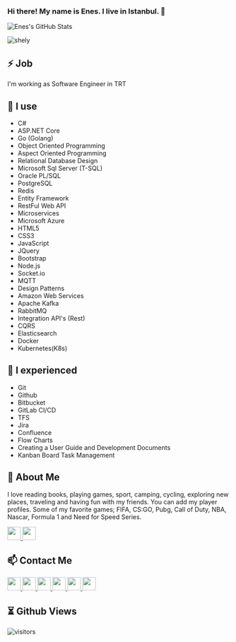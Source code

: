 ### Hi there! My name is Enes. I live in Istanbul. 👋

![Enes's GitHub Stats](https://github-readme-stats.vercel.app/api?username=enesgezici&show_icons=true&theme=tokyonight)

<p align="left"><img align="center" src="https://github-readme-stats.vercel.app/api/top-langs/?username=enesgezici&layout=compact" alt="shely"/></p>


## ⚡ Job
I'm working as Software Engineer in TRT


## 🧠 I use
- C#
- ASP.NET Core
- Go (Golang)
- Object Oriented Programming 
- Aspect Oriented Programming
- Relational Database Design
- Microsoft Sql Server (T-SQL)
- Oracle PL/SQL
- PostgreSQL
- Redis
- Entity Framework
- RestFul Web API
- Microservices
- Microsoft Azure 
- HTML5
- CSS3
- JavaScript
- JQuery
- Bootstrap
- Node.js
- Socket.io
- MQTT 
- Design Patterns
- Amazon Web Services
- Apache Kafka
- RabbitMQ
- Integration API's (Rest)
- CQRS
- Elasticsearch
- Docker
- Kubernetes(K8s)


## 🙌 I experienced

- Git
- Github
- Bitbucket
- GitLab CI/CD
- TFS
- Jira
- Confluence
- Flow Charts
- Creating a User Guide and Development Documents
- Kanban Board Task Management


## 💬 About Me 
I love reading books, playing games, sport, camping, cycling, exploring new places, traveling and having fun with my friends.
You can add my player profiles. Some of my favorite games; FIFA, CS:GO, Pubg, Call of Duty, NBA, Nascar, Formula 1 and Need for Speed Series.

<a href="https://discord.com/enesgezici#7242" target="_blank">  
  <img width="30px" src="https://www.vectorlogo.zone/logos/discordapp/discordapp-tile.svg" />
</a>

<a href="https://steamcommunity.com/id/enesgezici/" target="_blank">  
  <img width="30px" src="https://upload.wikimedia.org/wikipedia/commons/8/83/Steam_icon_logo.svg" />
</a>

## 📫 Contact Me 

<a href="https://www.enesgezici.com" target="_blank">  
  <img width="30px" src="https://www.enesgezici.com/img/enesgezici-blog.png" /> 
</a>

<a href="https://www.linkedin.com/in/enesgezici/" target="_blank"> 
  <img width="30px" src="https://www.vectorlogo.zone/logos/linkedin/linkedin-icon.svg" />
</a>

<a href="https://medium.com/@enesgezici" target="_blank" target="_blank">  
  <img width="30px" src="https://www.vectorlogo.zone/logos/medium/medium-tile.svg" />
</a>

<a href="https://www.instagram.com/enesgezici" target="_blank">  
  <img width="30px" src="https://www.vectorlogo.zone/logos/instagram/instagram-icon.svg" />
</a>

<a href="https://www.twitter.com/enesgezici" target="_blank">  
  <img width="30px" src="https://www.vectorlogo.zone/logos/twitter/twitter-tile.svg" />
</a>

<a href="https://t.me/enesgezici" target="_blank">  
  <img width="30px" src="https://www.vectorlogo.zone/logos/telegram/telegram-icon.svg" />
</a>

## ⏳ Github Views

![visitors](https://img.shields.io/badge/dynamic/json?color=informational&label=visitor%20count&query=value&url=https://api.countapi.xyz/hit/github.com/enesgezici)



